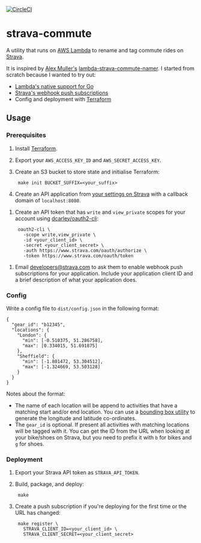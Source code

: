 [![CircleCI](https://circleci.com/gh/dcarley/strava-commute.svg?style=svg)](https://circleci.com/gh/dcarley/strava-commute)

# strava-commute

A utility that runs on [AWS Lambda][] to rename and tag commute rides on [Strava][].

[AWS Lambda]: https://aws.amazon.com/lambda/
[Strava]: https://www.strava.com/

It is inspired by [Alex Muller's][] [lambda-strava-commute-namer][]. I
started from scratch because I wanted to try out:

- [Lambda's native support for Go][lambda-go]
- [Strava's webhook push subscriptions][strava-webhook]
- Config and deployment with [Terraform][]

[Alex Muller's]: http://alex.mullr.net/blog/2017/09/using-lambda-to-do-bits-and-pieces/
[lambda-strava-commute-namer]: https://github.com/alexmuller/lambda-strava-commute-namer
[lambda-go]: https://aws.amazon.com/blogs/compute/announcing-go-support-for-aws-lambda/
[strava-webhook]: https://developers.strava.com/docs/webhooks/#event-data
[Terraform]: https://www.terraform.io/

## Usage

### Prerequisites

1. Install [Terraform](https://www.terraform.io/).
1. Export your `AWS_ACCESS_KEY_ID` and `AWS_SECRET_ACCESS_KEY`.
1. Create an S3 bucket to store state and initialise Terraform:

        make init BUCKET_SUFFIX=<your_suffix>

1. Create an API application from [your settings on Strava][] with a
   callback domain of `localhost:8080`.

[your settings on Strava]: https://www.strava.com/settings/api

1. Create an API token that has `write` and `view_private` scopes for your
   account using [dcarley/oauth2-cli][]:

        oauth2-cli \
          -scope write,view_private \
          -id <your_client_id> \
          -secret <your_client_secret> \
          -auth https://www.strava.com/oauth/authorize \
          -token https://www.strava.com/oauth/token

[dcarley/oauth2-cli]: https://github.com/dcarley/oauth2-cli

1. Email [developers@strava.com](mailto:developers@strava.com) to ask them
   to enable webhook push subscriptions for your application. Include your
   application client ID and a brief description of what your application
   does.

### Config

Write a config file to `dist/config.json` in the following format:

    {
      "gear_id": "b12345",
      "locations": {
        "London": {
          "min": [-0.510375, 51.286758],
          "max": [0.334015, 51.691875]
        },
        "Sheffield": {
          "min": [-1.801472, 53.304512],
          "max": [-1.324669, 53.503128]
        }
      }
    }

Notes about the format:

- The name of each location will be append to activities that have a
    matching start and/or end location. You can use a [bounding box
    utility][] to generate the longitude and latitude co-ordinates.
- The `gear_id` is optional. If present all activities with matching
    locations will be tagged with it. You can get the ID from the URL when
    looking at your bike/shoes on Strava, but you need to prefix it with `b`
    for bikes and `g` for shoes.

[bounding box utility]: http://boundingbox.klokantech.com/

### Deployment

1. Export your Strava API token as `STRAVA_API_TOKEN`.
1. Build, package, and deploy:

        make

1. Create a push subscription if you're deploying for the first time or the
   URL has changed:

        make register \
          STRAVA_CLIENT_ID=<your_client_id> \
          STRAVA_CLIENT_SECRET=<your_client_secret>
